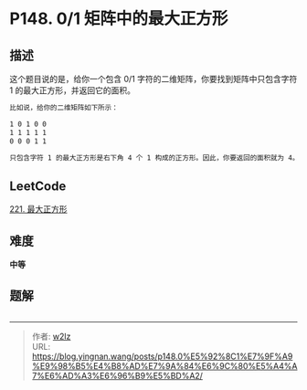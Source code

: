 # P148. 0/1 矩阵中的最大正方形


<!--more-->

## 描述

这个题目说的是，给你一个包含 0/1 字符的二维矩阵，你要找到矩阵中只包含字符 1 的最大正方形，并返回它的面积。

```markdown
比如说，给你的二维矩阵如下所示：

1 0 1 0 0
1 1 1 1 1
0 0 0 1 1

只包含字符 1 的最大正方形是右下角 4 个 1 构成的正方形。因此，你要返回的面积就为 4。
```

## LeetCode

[221. 最大正方形](https://leetcode.cn/problems/maximal-square/description/)

## 难度

**中等**

## 题解

```java

```


---

> 作者: [w2lz](https://github.com/w2lz)  
> URL: https://blog.yingnan.wang/posts/p148.0%E5%92%8C1%E7%9F%A9%E9%98%B5%E4%B8%AD%E7%9A%84%E6%9C%80%E5%A4%A7%E6%AD%A3%E6%96%B9%E5%BD%A2/  

